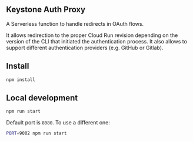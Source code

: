 ## Keystone Auth Proxy

A Serverless function to handle redirects in OAuth flows.

It allows redirection to the proper Cloud Run revision depending on the version
of the CLI that initiated the authentication process.
It also allows to support different authentication providers (e.g. GitHub or
Gitlab).

## Install

```sh
npm install
```

## Local development

```sh
npm run start
```

Default port is `8080`. To use a different one:

```sh
PORT=9002 npm run start
```
